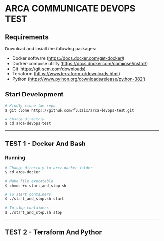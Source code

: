 # ARCA COMMUNICATE DEVOPS TEST

## Requirements

Download and install the following packages:

- Docker software (https://docs.docker.com/get-docker/)
- Docker-compose utility (https://docs.docker.com/compose/install/)
- Git (https://git-scm.com/downloads)
- Terraform (https://www.terraform.io/downloads.html)
- Python (https://www.python.org/downloads/release/python-382/)

## Start Development

```bash
# Kindly clone the repo
$ git clone https://github.com/fluzzix/arca-devops-test.git

# Change directory
$ cd arca-devops-test

```

---

## TEST 1 - Docker And Bash

### Running

```bash
# Change directory to arca-docker folder
$ cd arca-docker

# Make file executable
$ chmod +x start_and_stop.sh

# To start containers
$ ./start_and_stop.sh start

# To stop containers
$ ./start_and_stop.sh stop

```

---

## TEST 2 - Terraform And Python
